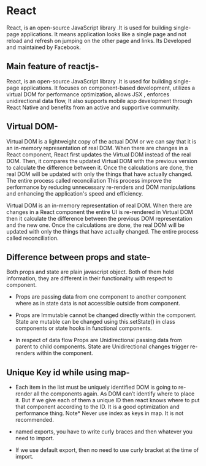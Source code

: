 React
========
React, is an open-source JavaScript library .It is used for building single-page applications. It means application looks like a single page and not reload and refresh on jumping on the other page and links.  Its Developed and maintained by Facebook. 

Main feature of reactjs- 
-------------------------
React, is an open-source JavaScript library .It is used for building single-page applications. It focuses on component-based development, utilizes a virtual DOM for performance optimization, allows JSX , enforces unidirectional data flow, It also supports mobile app development through React Native and benefits from an active and supportive community. 
 
Virtual DOM- 
--------------
Virtual DOM is a lightweight copy of the actual DOM or we can say that it is an in-memory representation of real DOM. When there are changes in a React component, React first updates the Virtual DOM instead of the real DOM. Then, it compares the updated Virtual DOM with the previous version to calculate the difference between it. Once the calculations are done, the real DOM will be updated with only the things that have actually changed. The entire process called reconciliation This process improve the performance by reducing unnecessary re-renders and DOM manipulations and enhancing the application's speed and efficiency. 
 
Virtual DOM is an in-memory representation of real DOM. When there are changes in a React component the entire UI is re-rendered in Virtual DOM then it calculate the difference between the previous DOM representation and the new one. Once the calculations are done, the real DOM will be updated with only the things that have actually changed. The entire process called reconciliation.  

Difference between props and state- 
---------------------------------------
Both props and state are plain javascript object. Both of them hold information, they are different  in their functionality with respect to component. 

* Props are passing data from one component to another component where as in state data is not      accessible outside from component. 

* Props are Immutable cannot be changed directly within the component. State are  mutable can be changed using this.setState() in class components or state hooks in functional components. 

* In respect of data flow Props are Unidirectional passing data from parent to child components. State are Unidirectional changes trigger re-renders within the component. 

Unique Key id while using map-
--------------------------------

*   Each item in the list must be uniquely identified
    DOM is going to re-render all the components again. As DOM can’t identify where to place it. But if we give each of them a unique ID then react knows where to put that component according to the ID. It is a good optimization and performance thing. Note* Never use index as keys in map. It is not recommended.

*   named exports, you have to write curly braces and then whatever you need to import.
*   If we use default export, then no need to use curly bracket at the time of import.


